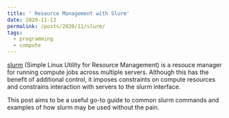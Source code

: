 ```yaml
---
title: ' Resource Management with Slurm'
date: 2020-11-13
permalink: /posts/2020/11/slurm/
tags:
  - programming
  - compute
---
```



[slurm](https://slurm.schedmd.com/slurm.conf.html) (Simple Linux Utility for Resource Management) is a resouce manager for running compute jobs across multiple servers. Although this has the benefit of additional control, it imposes constraints on compute resources and constrains interaction with servers to the slurm interface.

This post aims to be a useful go-to guide to common slurm commands and examples of how slurm may be used without the pain.
